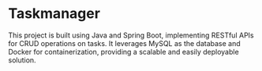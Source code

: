 # Taskmanager
This project is built using Java and Spring Boot, implementing RESTful APIs for CRUD operations on tasks. It leverages MySQL as the database and Docker for containerization, providing a scalable and easily deployable solution.

